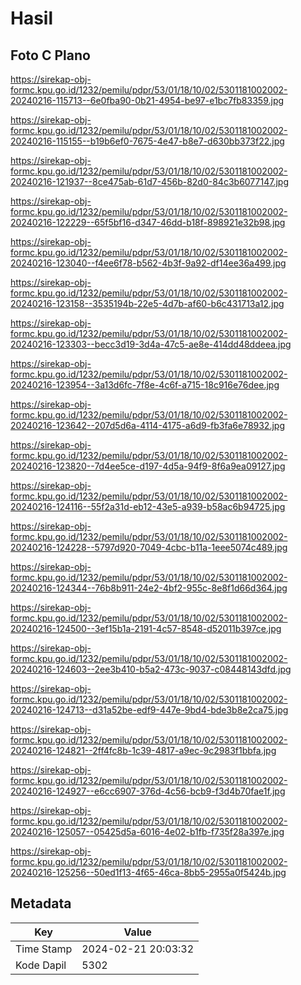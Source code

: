 # Hasil

## Foto C Plano

https://sirekap-obj-formc.kpu.go.id/1232/pemilu/pdpr/53/01/18/10/02/5301181002002-20240216-115713--6e0fba90-0b21-4954-be97-e1bc7fb83359.jpg

https://sirekap-obj-formc.kpu.go.id/1232/pemilu/pdpr/53/01/18/10/02/5301181002002-20240216-115155--b19b6ef0-7675-4e47-b8e7-d630bb373f22.jpg

https://sirekap-obj-formc.kpu.go.id/1232/pemilu/pdpr/53/01/18/10/02/5301181002002-20240216-121937--8ce475ab-61d7-456b-82d0-84c3b6077147.jpg

https://sirekap-obj-formc.kpu.go.id/1232/pemilu/pdpr/53/01/18/10/02/5301181002002-20240216-122229--65f5bf16-d347-46dd-b18f-898921e32b98.jpg

https://sirekap-obj-formc.kpu.go.id/1232/pemilu/pdpr/53/01/18/10/02/5301181002002-20240216-123040--f4ee6f78-b562-4b3f-9a92-df14ee36a499.jpg

https://sirekap-obj-formc.kpu.go.id/1232/pemilu/pdpr/53/01/18/10/02/5301181002002-20240216-123158--3535194b-22e5-4d7b-af60-b6c431713a12.jpg

https://sirekap-obj-formc.kpu.go.id/1232/pemilu/pdpr/53/01/18/10/02/5301181002002-20240216-123303--becc3d19-3d4a-47c5-ae8e-414dd48ddeea.jpg

https://sirekap-obj-formc.kpu.go.id/1232/pemilu/pdpr/53/01/18/10/02/5301181002002-20240216-123954--3a13d6fc-7f8e-4c6f-a715-18c916e76dee.jpg

https://sirekap-obj-formc.kpu.go.id/1232/pemilu/pdpr/53/01/18/10/02/5301181002002-20240216-123642--207d5d6a-4114-4175-a6d9-fb3fa6e78932.jpg

https://sirekap-obj-formc.kpu.go.id/1232/pemilu/pdpr/53/01/18/10/02/5301181002002-20240216-123820--7d4ee5ce-d197-4d5a-94f9-8f6a9ea09127.jpg

https://sirekap-obj-formc.kpu.go.id/1232/pemilu/pdpr/53/01/18/10/02/5301181002002-20240216-124116--55f2a31d-eb12-43e5-a939-b58ac6b94725.jpg

https://sirekap-obj-formc.kpu.go.id/1232/pemilu/pdpr/53/01/18/10/02/5301181002002-20240216-124228--5797d920-7049-4cbc-b11a-1eee5074c489.jpg

https://sirekap-obj-formc.kpu.go.id/1232/pemilu/pdpr/53/01/18/10/02/5301181002002-20240216-124344--76b8b911-24e2-4bf2-955c-8e8f1d66d364.jpg

https://sirekap-obj-formc.kpu.go.id/1232/pemilu/pdpr/53/01/18/10/02/5301181002002-20240216-124500--3ef15b1a-2191-4c57-8548-d52011b397ce.jpg

https://sirekap-obj-formc.kpu.go.id/1232/pemilu/pdpr/53/01/18/10/02/5301181002002-20240216-124603--2ee3b410-b5a2-473c-9037-c08448143dfd.jpg

https://sirekap-obj-formc.kpu.go.id/1232/pemilu/pdpr/53/01/18/10/02/5301181002002-20240216-124713--d31a52be-edf9-447e-9bd4-bde3b8e2ca75.jpg

https://sirekap-obj-formc.kpu.go.id/1232/pemilu/pdpr/53/01/18/10/02/5301181002002-20240216-124821--2ff4fc8b-1c39-4817-a9ec-9c2983f1bbfa.jpg

https://sirekap-obj-formc.kpu.go.id/1232/pemilu/pdpr/53/01/18/10/02/5301181002002-20240216-124927--e6cc6907-376d-4c56-bcb9-f3d4b70fae1f.jpg

https://sirekap-obj-formc.kpu.go.id/1232/pemilu/pdpr/53/01/18/10/02/5301181002002-20240216-125057--05425d5a-6016-4e02-b1fb-f735f28a397e.jpg

https://sirekap-obj-formc.kpu.go.id/1232/pemilu/pdpr/53/01/18/10/02/5301181002002-20240216-125256--50ed1f13-4f65-46ca-8bb5-2955a0f5424b.jpg


## Metadata

| Key        | Value               |
| ---------- | ------------------- |
| Time Stamp | 2024-02-21 20:03:32 |
| Kode Dapil | 5302                |



